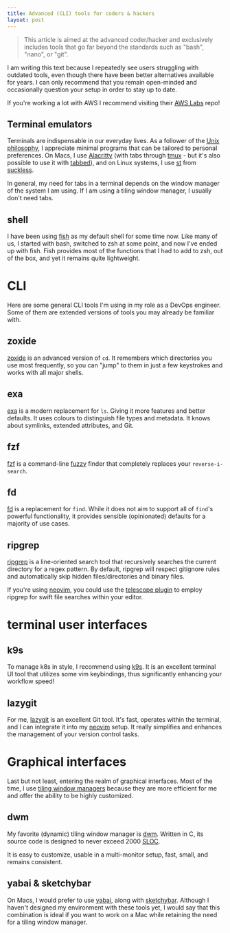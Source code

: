 ```yaml
---
title: Advanced (CLI) tools for coders & hackers
layout: post
---
```


> This article is aimed at the advanced coder/hacker and exclusively includes tools that go far beyond the standards such as "bash", "nano", or "git".

I am writing this text because I repeatedly see users struggling with outdated tools, even though there have been better alternatives available for years. I can only recommend that you remain open-minded and occasionally question your setup in order to stay up to date.

If you're working a lot with AWS I recommend visiting their [AWS Labs](https://github.com/awslabs) repo!

<!-- more -->

## Terminal emulators

Terminals are indispensable in our everyday lives. As a follower of the [Unix philosophy](https://en.wikipedia.org/wiki/Unix_philosophy), I appreciate minimal programs that can be tailored to personal preferences. On Macs, I use [Alacritty](https://github.com/alacritty/alacritty) (with tabs through [tmux](https://github.com/tmux/tmux) - but it's also possible to use it with [tabbed](https://tools.suckless.org/tabbed/)), and on Linux systems, I use [st](https://github.com/dme86/st) from [suckless](https://suckless.org/).

In general, my need for tabs in a terminal depends on the window manager of the system I am using. If I am using a tiling window manager, I usually don't need tabs.

## shell

I have been using [fish](https://github.com/dme86/fish) as my default shell for some time now. Like many of us, I started with bash, switched to zsh at some point, and now I've ended up with fish.
Fish provides most of the functions that I had to add to zsh, out of the box, and yet it remains quite lightweight.

# CLI
Here are some general CLI tools I'm using in my role as a DevOps engineer. Some of them are extended versions of tools you may already be familiar with.

## zoxide

[zoxide](https://github.com/ajeetdsouza/zoxide) is an advanced version of `cd`. It remembers which directories you use most frequently, so you can "jump" to them in just a few keystrokes and works with all major shells.

## exa

[exa](https://github.com/ogham/exa) is a modern replacement for `ls`.
Giving it more features and better defaults. It uses colours to distinguish file types and metadata. It knows about symlinks, extended attributes, and Git.

## fzf

[fzf](https://github.com/junegunn/fzf) is a command-line [fuzzy](https://en.wikipedia.org/wiki/Fuzzing) finder that completely replaces your `reverse-i-search`.

## fd

[fd](https://github.com/sharkdp/fd) is a replacement for `find`. While it does not aim to support all of `find`'s powerful functionality, it provides sensible (opinionated) defaults for a majority of use cases.

## ripgrep

[ripgrep](https://github.com/BurntSushi/ripgrep) is a line-oriented search tool that recursively searches the current directory for a regex pattern. By default, ripgrep will respect gitignore rules and automatically skip hidden files/directories and binary files.

If you're using [neovim](https://github.com/dme86/neovim), you could use the [telescope plugin](https://github.com/nvim-telescope/telescope.nvim) to employ ripgrep for swift file searches within your editor.

# terminal user interfaces

## k9s

To manage k8s in style, I recommend using [k9s](https://github.com/derailed/k9s). It is an excellent terminal UI tool that utilizes some vim keybindings, thus significantly enhancing your workflow speed!

## lazygit

For me, [lazygit](https://github.com/jesseduffield/lazygit) is an excellent Git tool. It's fast, operates within the terminal, and I can integrate it into my [neovim](https://github.com/dme86/neovim) setup.
It really simplifies and enhances the management of your version control tasks.

# Graphical interfaces

Last but not least, entering the realm of graphical interfaces. Most of the time, I use [tiling window managers](https://en.wikipedia.org/wiki/Tiling_window_manager) because they are more efficient for me and offer the ability to be highly customized.

## dwm

My favorite (dynamic) tiling window manager is [dwm](https://github.com/dme86/dwm). Written in C, its source code is designed to never exceed 2000 [SLOC](https://en.wikipedia.org/wiki/Source_lines_of_code).

It is easy to customize, usable in a multi-monitor setup, fast, small, and remains consistent.

## yabai & sketchybar

On Macs, I would prefer to use [yabai](https://github.com/koekeishiya/yabai), along with [sketchybar](https://github.com/FelixKratz/SketchyBar). Although I haven't designed my environment with these tools yet, I would say that this combination is ideal if you want to work on a Mac while retaining the need for a tiling window manager.
